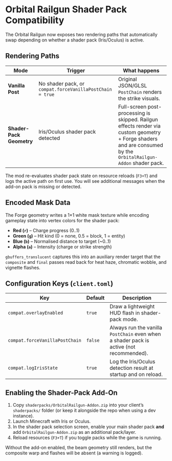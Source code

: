 # Orbital Railgun Shader Pack Compatibility

The Orbital Railgun now exposes two rendering paths that automatically swap depending on whether a shader pack (Iris/Oculus) is active.

## Rendering Paths

| Mode | Trigger | What happens |
|------|---------|--------------|
| **Vanilla Post** | No shader pack, or `compat.forceVanillaPostChain = true` | Original JSON/GLSL `PostChain` renders the strike visuals. |
| **Shader-Pack Geometry** | Iris/Oculus shader pack detected | Full-screen post-processing is skipped. Railgun effects render via custom geometry + Forge shaders and are consumed by the `OrbitalRailgun-Addon` shader pack. |

The mod re-evaluates shader pack state on resource reloads (`F3+T`) and logs the active path on first use. You will see additional messages when the add-on pack is missing or detected.

## Encoded Mask Data

The Forge geometry writes a 1×1 white mask texture while encoding gameplay state into vertex colors for the shader pack:

- **Red (`r`)** – Charge progress (0..1)
- **Green (`g`)** – Hit kind (0 = none, 0.5 = block, 1 = entity)
- **Blue (`b`)** – Normalised distance to target (~0..1)
- **Alpha (`a`)** – Intensity (charge or strike strength)

`gbuffers_translucent` captures this into an auxiliary render target that the `composite` and `final` passes read back for heat haze, chromatic wobble, and vignette flashes.

## Configuration Keys (`client.toml`)

| Key | Default | Description |
|-----|---------|-------------|
| `compat.overlayEnabled` | `true` | Draw a lightweight HUD flash in shader-pack mode. |
| `compat.forceVanillaPostChain` | `false` | Always run the vanilla `PostChain` even when a shader pack is active (not recommended). |
| `compat.logIrisState` | `true` | Log the Iris/Oculus detection result at startup and on reload. |

## Enabling the Shader-Pack Add-On

1. Copy `shaderpacks/OrbitalRailgun-Addon.zip` into your client’s `shaderpacks/` folder (or keep it alongside the repo when using a dev instance).
2. Launch Minecraft with Iris or Oculus.
3. In the shader pack selection screen, enable your main shader pack **and** add `OrbitalRailgun-Addon.zip` as an additional pack/layer.
4. Reload resources (`F3+T`) if you toggle packs while the game is running.

Without the add-on enabled, the beam geometry still renders, but the composite warp and flashes will be absent (a warning is logged).
